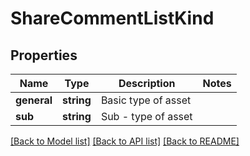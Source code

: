# ShareCommentListKind

## Properties
Name | Type | Description | Notes
------------ | ------------- | ------------- | -------------
**general** | **string** | Basic type of asset | 
**sub** | **string** | Sub - type of asset | 

[[Back to Model list]](../README.md#documentation-for-models) [[Back to API list]](../README.md#documentation-for-api-endpoints) [[Back to README]](../README.md)



